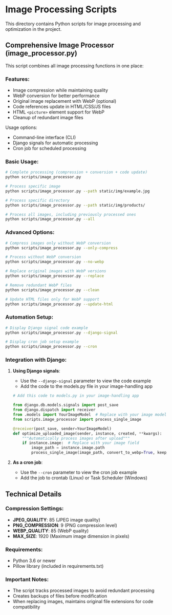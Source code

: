 # Image Processing Scripts

This directory contains Python scripts for image processing and optimization in the project.

## Comprehensive Image Processor (image_processor.py)

This script combines all image processing functions in one place:

### Features:
- Image compression while maintaining quality
- WebP conversion for better performance
- Original image replacement with WebP (optional)
- Code references update in HTML/CSS/JS files
- HTML `<picture>` element support for WebP
- Cleanup of redundant image files

Usage options:
- Command-line interface (CLI)
- Django signals for automatic processing
- Cron job for scheduled processing

### Basic Usage:

```bash
# Complete processing (compression + conversion + code update)
python scripts/image_processor.py

# Process specific image
python scripts/image_processor.py --path static/img/example.jpg

# Process specific directory
python scripts/image_processor.py --path static/img/products/

# Process all images, including previously processed ones
python scripts/image_processor.py --all
```

### Advanced Options:

```bash
# Compress images only without WebP conversion
python scripts/image_processor.py --only-compress

# Process without WebP conversion
python scripts/image_processor.py --no-webp

# Replace original images with WebP versions
python scripts/image_processor.py --replace

# Remove redundant WebP files
python scripts/image_processor.py --clean

# Update HTML files only for WebP support
python scripts/image_processor.py --update-html
```

### Automation Setup:

```bash
# Display Django signal code example
python scripts/image_processor.py --django-signal

# Display cron job setup example
python scripts/image_processor.py --cron
```

### Integration with Django:

1. **Using Django signals**:
   - Use the `--django-signal` parameter to view the code example
   - Add the code to the models.py file in your image-handling app

   ```python
   # Add this code to models.py in your image-handling app
   
   from django.db.models.signals import post_save
   from django.dispatch import receiver
   from .models import YourImageModel  # Replace with your image model
   from scripts.image_processor import process_single_image
   
   @receiver(post_save, sender=YourImageModel)
   def optimize_uploaded_image(sender, instance, created, **kwargs):
       """Automatically process images after upload"""
       if instance.image:  # Replace with your image field
           image_path = instance.image.path
           process_single_image(image_path, convert_to_webp=True, keep_original=False)
   ```

2. **As a cron job**:
   - Use the `--cron` parameter to view the cron job example
   - Add the job to crontab (Linux) or Task Scheduler (Windows)

## Technical Details

### Compression Settings:
- **JPEG_QUALITY**: 85 (JPEG image quality)
- **PNG_COMPRESSION**: 9 (PNG compression level)
- **WEBP_QUALITY**: 85 (WebP quality)
- **MAX_SIZE**: 1920 (Maximum image dimension in pixels)

### Requirements:
- Python 3.6 or newer
- Pillow library (included in requirements.txt)

### Important Notes:
- The script tracks processed images to avoid redundant processing
- Creates backups of files before modification
- When replacing images, maintains original file extensions for code compatibility 
